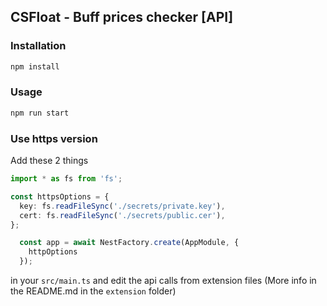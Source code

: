 ## CSFloat - Buff prices checker [API]

### Installation
```sh
npm install
```

### Usage
```sh
npm run start
```

### Use https version
Add these 2 things
```ts
import * as fs from 'fs';

const httpsOptions = {
  key: fs.readFileSync('./secrets/private.key'),
  cert: fs.readFileSync('./secrets/public.cer'),
};
```
```ts
  const app = await NestFactory.create(AppModule, {
    httpOptions
  });
```

in your `src/main.ts` and edit the api calls from extension files (More info in the README.md in the `extension` folder)